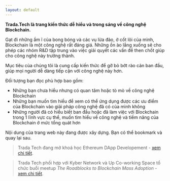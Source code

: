```yaml
---
layout: default
---
```

**Trada.Tech là trang kiến thức dễ hiểu và trong sáng về công nghệ Blockchain.**

Gạt đi những ầm ĩ của bong bóng và các vụ lừa đảo, ở cốt lõi của mình, Blockchain là một công nghệ rất đáng giá. Những ồn ào lắng xuống sẽ cho phép các nhóm R&D tập trung vào việc giải quyết các vấn đề then chốt giúp cho công nghệ này trưởng thành.

Mục tiêu của chúng tôi là cung cấp kiến thức để gỡ bỏ bớt rào cản ban đầu, giúp mọi người dễ dàng tiếp cận với công nghệ này hơn.

Đối tượng bạn đọc phù hợp bao gồm:
- Những bạn chưa hiểu nhưng có quan tâm hoặc tò mò về công nghệ Blockchain
- Những bạn muốn tìm hiểu để xem có thể ứng dụng được các ưu điểm của Blockchain vào giải pháp công nghệ đã có của mình không
- Những người đã có hiểu biết ban đầu hoặc đã làm việc với Blockchain trong 1 lĩnh vực cụ thể, muốn tìm hiểu về công nghệ và tiềm năng của Blockchain ở mức tổng quát hơn

Nội dung của trang web này đang được xây dựng. Bạn có thể bookmark và quay lại sau.

> Trada Tech đang mở khoá học Ethereum DApp Developement - [xem chi tiết](/courses/dapp).

> Trada Tech phối hợp với Kyber Network và Up Co-working Space tổ chức buổi meetup _The Roadblocks to Blockchain Mass Adoption_ - <a href="https://www.facebook.com/events/2205236223097718/" target="_blank">xem chi tiết</a>.
